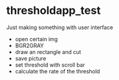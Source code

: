 # thresholdapp_test
 Just making something with user interface
 - open certain img
 - BGR2GRAY
 - draw an rectangle and cut 
 - save picture
 - set threshold with scroll bar
 - calculate the rate of the threshold
